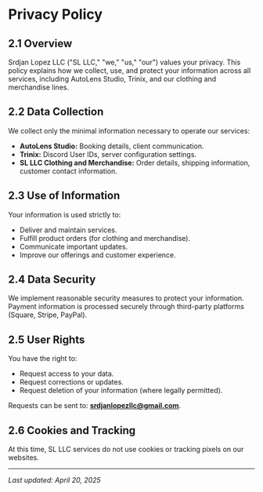 # Privacy Policy

## 2.1 Overview
Srdjan Lopez LLC ("SL LLC," "we," "us," "our") values your privacy. This policy explains how we collect, use, and protect your information across all services, including AutoLens Studio, Trinix, and our clothing and merchandise lines.

## 2.2 Data Collection
We collect only the minimal information necessary to operate our services:
- **AutoLens Studio:** Booking details, client communication.
- **Trinix:** Discord User IDs, server configuration settings.
- **SL LLC Clothing and Merchandise:** Order details, shipping information, customer contact information.

## 2.3 Use of Information
Your information is used strictly to:
- Deliver and maintain services.
- Fulfill product orders (for clothing and merchandise).
- Communicate important updates.
- Improve our offerings and customer experience.

## 2.4 Data Security
We implement reasonable security measures to protect your information. Payment information is processed securely through third-party platforms (Square, Stripe, PayPal).

## 2.5 User Rights
You have the right to:
- Request access to your data.
- Request corrections or updates.
- Request deletion of your information (where legally permitted).

Requests can be sent to: **srdjanlopezllc@gmail.com**.

## 2.6 Cookies and Tracking
At this time, SL LLC services do not use cookies or tracking pixels on our websites.

---

_Last updated: April 20, 2025_
